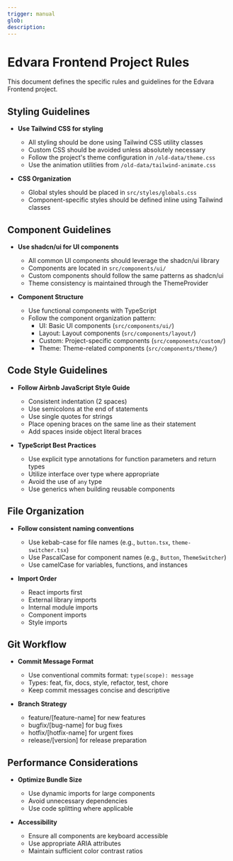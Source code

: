 ```yaml
---
trigger: manual
glob:
description:
---
```


# Edvara Frontend Project Rules

This document defines the specific rules and guidelines for the Edvara Frontend project.

## Styling Guidelines

- **Use Tailwind CSS for styling**

  - All styling should be done using Tailwind CSS utility classes
  - Custom CSS should be avoided unless absolutely necessary
  - Follow the project's theme configuration in `/old-data/theme.css`
  - Use the animation utilities from `/old-data/tailwind-animate.css`

- **CSS Organization**
  - Global styles should be placed in `src/styles/globals.css`
  - Component-specific styles should be defined inline using Tailwind classes

## Component Guidelines

- **Use shadcn/ui for UI components**

  - All common UI components should leverage the shadcn/ui library
  - Components are located in `src/components/ui/`
  - Custom components should follow the same patterns as shadcn/ui
  - Theme consistency is maintained through the ThemeProvider

- **Component Structure**
  - Use functional components with TypeScript
  - Follow the component organization pattern:
    - UI: Basic UI components (`src/components/ui/`)
    - Layout: Layout components (`src/components/layout/`)
    - Custom: Project-specific components (`src/components/custom/`)
    - Theme: Theme-related components (`src/components/theme/`)

## Code Style Guidelines

- **Follow Airbnb JavaScript Style Guide**

  - Consistent indentation (2 spaces)
  - Use semicolons at the end of statements
  - Use single quotes for strings
  - Place opening braces on the same line as their statement
  - Add spaces inside object literal braces

- **TypeScript Best Practices**
  - Use explicit type annotations for function parameters and return types
  - Utilize interface over type where appropriate
  - Avoid the use of `any` type
  - Use generics when building reusable components

## File Organization

- **Follow consistent naming conventions**

  - Use kebab-case for file names (e.g., `button.tsx`, `theme-switcher.tsx`)
  - Use PascalCase for component names (e.g., `Button`, `ThemeSwitcher`)
  - Use camelCase for variables, functions, and instances

- **Import Order**
  - React imports first
  - External library imports
  - Internal module imports
  - Component imports
  - Style imports

## Git Workflow

- **Commit Message Format**

  - Use conventional commits format: `type(scope): message`
  - Types: feat, fix, docs, style, refactor, test, chore
  - Keep commit messages concise and descriptive

- **Branch Strategy**
  - feature/[feature-name] for new features
  - bugfix/[bug-name] for bug fixes
  - hotfix/[hotfix-name] for urgent fixes
  - release/[version] for release preparation

## Performance Considerations

- **Optimize Bundle Size**

  - Use dynamic imports for large components
  - Avoid unnecessary dependencies
  - Use code splitting where applicable

- **Accessibility**
  - Ensure all components are keyboard accessible
  - Use appropriate ARIA attributes
  - Maintain sufficient color contrast ratios
